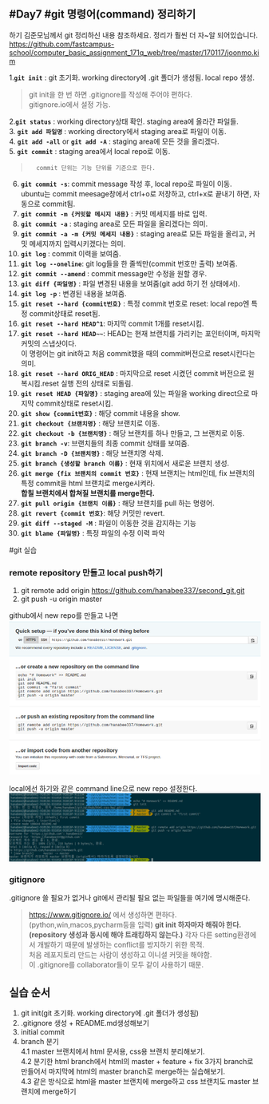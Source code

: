 #Day7
#**git 명령어(command) 정리하기**
---
하기 김준모님께서 git 정리하신 내용 참조하세요. 정리가 훨씬 더 자~알 되어있습니다.   
https://github.com/fastcampus-school/computer_basic_assignment_171q_web/tree/master/170117/joonmo.kim  

1.**```git init```** : git 초기화. working directory에 .git 폴더가 생성됨. local repo 생성.  
>	git init을 한 번 하면 .gitignore를 작성해 주어야 편하다.  
	  gitignore.io에서 설정 가능.  

2.**```git status```** : working directory상태 확인. staging area에 올라간 파일들.  
3. **```git add 파일명```** : working directory에서 staging area로 파일이 이동.  
4. **```git add -all```** or **```git add -A```** : staging area에 모든 것을 올리겠다.  
5. **```git commit```** : staging area에서 local repo로 이동.  
>		commit 단위는 기능 단위를 기준으로 한다.  

6. **```git commit -s```**: commit message 작성 후, local repo로 파일이 이동.  
	ubuntu는 commit meesage창에서 ctrl+o로 저장하고, ctrl+x로 끝내기 하면, 자동으로 commit됨.  
7. **```git commit -m {커밋할 메시지 내용}```** : 커밋 메세지를 바로 입력.  
8. **```git commit -a```** : staging area로 모든 파일을 올리겠다는 의미.  
9. **```git commit -a -m {커밋 메세지 내용}```** : staging area로 모든 파일을 올리고, 커밋 메세지까지 입력시키겠다는 의미.  
10. **```git log```** : commit 이력을 보여줌.  
11. **```git log --oneline```**: git log들을 한 줄씩만(commit 번호만 출력) 보여줌.  
12. **```git commit --amend```** : commit message만 수정을 원할 경우.  
13. **```git diff {파일명}```** : 파일 변경된 내용을 보여줌(git add 하기 전 상태에서).   
14. **```git log -p```** : 변경된 내용을 보여줌.  
15. **```git reset --hard {commit번호}```** : 특정 commit 번호로 reset: local repo엔 특정 commit상태로 reset됨.  
16. **```git reset --hard HEAD^1```**: 마지막 commit 1개를 reset시킴.  
17. **```git reset --hard HEAD~~```**: HEAD는 현재 브랜치를 가리키는 포인터이며, 마지막 커밋의 스냅샷이다.  
이 명령어는 git init하고 처음 commit했을 때의 commit버전으로 reset시킨다는 의미.  
18. **```git reset --hard ORIG_HEAD```** : 마지막으로 reset 시켰던 commit 버전으로 원복시킴.reset 실행 전의 상태로 되돌림.  
19. **```git reset HEAD {파일명}```** : staging area에 있는 파일을 working direct으로 마지막 commit상태로 reset시킴.  
20.  **```git show {commit번호}```** : 해당 commit 내용을 show.  
21. **```git checkout {브랜치명}```** : 해당 브랜치로 이동.  
22. **```git checkout -b {브랜치명}```** : 해당 브랜치를 하나 만들고, 그 브랜치로 이동.  
23. **```git branch -v```**: 브랜치들의 최종 commit 상태를 보여줌.  
24. **```git branch -D {브랜치명}```** :  해당 브랜치명 삭제.  
25. **```git branch {생성할 branch 이름}```** : 현재 위치에서 새로운 브랜치 생성.  
26. **```git merge {fix 브랜치의 commit 번호}```** : 현재 브랜치는 html인데, fix 브랜치의 특정 commit을 html 브랜치로 merge시켜라.  
**합칠 브랜치에서 합쳐질 브랜치를 merge한다.**  
27. **```git pull origin {브랜치 이름}```** : 해당 브랜치를 pull 하는 명령어.  
28. **```git revert {commit 번호}```**: 해당 커밋만 revert.  
29. **```git diff --staged -M```** : 파일이 이동한 것을 감지하는 기능 
30. **```git blame {파일명}```** : 특정 파일의 수정 이력 파악

#git 실습
### remote repository 만들고 local push하기
1. git remote add origin https://github.com/hanabee337/second_git.git
2. git push -u origin master  

github에서 new repo를 만들고 나면  
![ ](imgs/github-create-new-repo.png  "create  new repo in github ")  

local에선 하기와 같은 command line으로 new repo 설정한다.  
![ ](imgs/create-new-repo-on-cmd-line.png  "local push")  

### gitignore
.gitignore 쓸 필요가 없거나 git에서 관리될 필요 없는 파일들을 여기에 명시해준다. 
> https://www.gitignore.io/ 에서 생성하면 편하다.(python,win,macos,pycharm등을 입력)
> **git init 하자마자 해줘야 한다. (repository 생성과 동시에 해야 트래킹하지 않는다.)**
	각자 다른 setting환경에서 개발하기 때문에 발생하는 conflict를 방지하기 위한 목적.  
	처음 레포지토리 만드는 사람이 생성하고 이니셜 커밋을 해야함.  
	이 .gitignore를 collaborator들이 모두 같이 사용하기 때문.   

## 실습 순서
1. git init(git 초기화. working directory에 .git 폴더가 생성됨)  
2. .gitignore 생성 + README.md생성해보기  
3. initial commit  
4. branch 분기  
	4.1 master 브랜치에서 html 문서용, css용 브랜치 분리해보기.  
	4.2 분기한 html branch에서 html의 master + feature + fix 3가지 branch로 만들어서 마지막에 html의 master branch로 merge하는 실습해보기.  
	4.3 같은 방식으로 html을 master 브랜치에 merge하고 css 브랜치도 master 브랜치에 merge하기  
